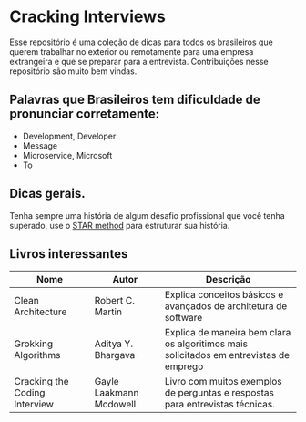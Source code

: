 # Cracking Interviews

Esse repositório é uma coleção de dicas para todos os brasileiros que querem trabalhar no exterior ou remotamente para uma empresa extrangeira e que se preparar para a entrevista. 
Contribuições nesse repositório são muito bem vindas.


## Palavras que Brasileiros tem dificuldade de pronunciar corretamente:
* Development, Developer
* Message
* Microservice, Microsoft
* To


## Dicas gerais.
Tenha sempre uma história de algum desafio profissional que você tenha superado, use o [STAR method](https://en.wikipedia.org/wiki/Situation,_task,_action,_result) para estruturar sua história. 

## Livros interessantes

Nome | Autor | Descrição
-----|-------|-----------
Clean Architecture | Robert C. Martin | Explica conceitos básicos e avançados de architetura de software
Grokking Algorithms | Aditya Y. Bhargava | Explica de maneira bem clara os algoritimos mais solicitados em entrevistas de emprego
Cracking the Coding Interview | Gayle Laakmann Mcdowell | Livro com muitos exemplos de perguntas e respostas para entrevistas técnicas. 